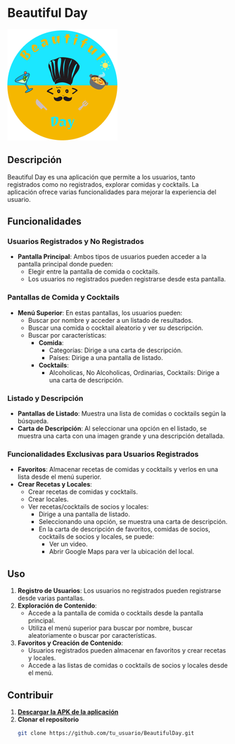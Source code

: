 # Beautiful Day  

![Imagen logo](https://github.com/DGutierrez81/BeautifulDay/blob/master/app/src/main/res/drawable/logo.png?raw=true)  

## Descripción

Beautiful Day es una aplicación que permite a los usuarios, tanto registrados como no registrados, explorar comidas y cocktails. La aplicación ofrece varias funcionalidades para mejorar la experiencia del usuario.

## Funcionalidades

### Usuarios Registrados y No Registrados

- **Pantalla Principal**: Ambos tipos de usuarios pueden acceder a la pantalla principal donde pueden:
  - Elegir entre la pantalla de comida o cocktails.
  - Los usuarios no registrados pueden registrarse desde esta pantalla.

### Pantallas de Comida y Cocktails

- **Menú Superior**: En estas pantallas, los usuarios pueden:
  - Buscar por nombre y acceder a un listado de resultados.
  - Buscar una comida o cocktail aleatorio y ver su descripción.
  - Buscar por características:
    - **Comida**:
      - Categorías: Dirige a una carta de descripción.
      - Países: Dirige a una pantalla de listado.
    - **Cocktails**:
      - Alcoholicas, No Alcoholicas, Ordinarias, Cocktails: Dirige a una carta de descripción.

### Listado y Descripción

- **Pantallas de Listado**: Muestra una lista de comidas o cocktails según la búsqueda.
- **Carta de Descripción**: Al seleccionar una opción en el listado, se muestra una carta con una imagen grande y una descripción detallada.

### Funcionalidades Exclusivas para Usuarios Registrados

- **Favoritos**: Almacenar recetas de comidas y cocktails y verlos en una lista desde el menú superior.
- **Crear Recetas y Locales**:
  - Crear recetas de comidas y cocktails.
  - Crear locales.
  - Ver recetas/cocktails de socios y locales:
    - Dirige a una pantalla de listado.
    - Seleccionando una opción, se muestra una carta de descripción.
    - En la carta de descripción de favoritos, comidas de socios, cocktails de socios y locales, se puede:
      - Ver un video.
      - Abrir Google Maps para ver la ubicación del local.

## Uso

1. **Registro de Usuarios**: Los usuarios no registrados pueden registrarse desde varias pantallas.
2. **Exploración de Contenido**:
   - Accede a la pantalla de comida o cocktails desde la pantalla principal.
   - Utiliza el menú superior para buscar por nombre, buscar aleatoriamente o buscar por características.
3. **Favoritos y Creación de Contenido**:
   - Usuarios registrados pueden almacenar en favoritos y crear recetas y locales.
   - Accede a las listas de comidas o cocktails de socios y locales desde el menú.

## Contribuir

1. **[Descargar la APK de la aplicación](https://github.com/DGutierrez81/BeautifulDay/blob/master/app/release/BeautifulDay.apk)**
2. **Clonar el repositorio**
   ```bash
   git clone https://github.com/tu_usuario/BeautifulDay.git
